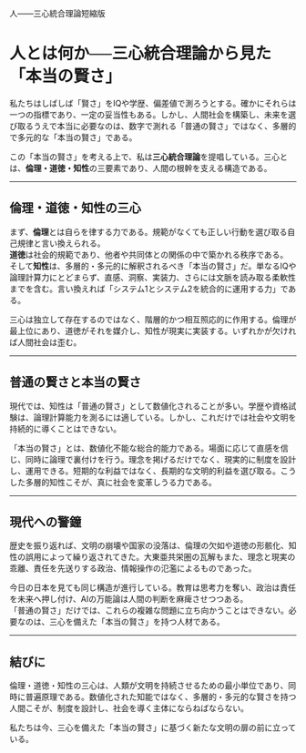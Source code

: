 人——三心統合理論短縮版

# 人とは何か──三心統合理論から見た「本当の賢さ」

私たちはしばしば「賢さ」をIQや学歴、偏差値で測ろうとする。確かにそれらは一つの指標であり、一定の妥当性もある。しかし、人間社会を構築し、未来を選び取るうえで本当に必要なのは、数字で測れる「普通の賢さ」ではなく、多層的で多元的な「本当の賢さ」である。

この「本当の賢さ」を考える上で、私は**三心統合理論**を提唱している。三心とは、**倫理・道徳・知性**の三要素であり、人間の根幹を支える構造である。

---

## 倫理・道徳・知性の三心

まず、**倫理**とは自らを律する力である。規範がなくても正しい行動を選び取る自己規律と言い換えられる。  
**道徳**は社会的規範であり、他者や共同体との関係の中で築かれる秩序である。  
そして**知性**は、多層的・多元的に解釈されるべき「本当の賢さ」だ。単なるIQや論理計算力にとどまらず、直感、洞察、実装力、さらには文脈を読み取る柔軟性までを含む。言い換えれば「システム1とシステム2を統合的に運用する力」である。

三心は独立して存在するのではなく、階層的かつ相互照応的に作用する。倫理が最上位にあり、道徳がそれを媒介し、知性が現実に実装する。いずれかが欠ければ人間社会は歪む。

---

## 普通の賢さと本当の賢さ

現代では、知性は「普通の賢さ」として数値化されることが多い。学歴や資格試験は、論理計算能力を測るには適している。しかし、これだけでは社会や文明を持続的に導くことはできない。

「本当の賢さ」とは、数値化不能な総合的能力である。場面に応じて直感を信じ、同時に論理で裏付けを行う。理念を掲げるだけでなく、現実的に制度を設計し、運用できる。短期的な利益ではなく、長期的な文明的利益を選び取る。こうした多層的知性こそが、真に社会を変革しうる力である。

---

## 現代への警鐘

歴史を振り返れば、文明の崩壊や国家の没落は、倫理の欠如や道徳の形骸化、知性の誤用によって繰り返されてきた。大東亜共栄圏の瓦解もまた、理念と現実の乖離、責任を先送りする政治、情報操作の氾濫によるものであった。

今日の日本を見ても同じ構造が進行している。教育は思考力を奪い、政治は責任を未来へ押し付け、AIの万能論は人間の判断を麻痺させつつある。  
「普通の賢さ」だけでは、これらの複雑な問題に立ち向かうことはできない。必要なのは、三心を備えた「本当の賢さ」を持つ人材である。

---

## 結びに

倫理・道徳・知性の三心は、人類が文明を持続させるための最小単位であり、同時に普遍原理である。数値化された知能ではなく、多層的・多元的な賢さを持つ人間こそが、制度を設計し、社会を導く主体にならねばならない。

私たちは今、三心を備えた「本当の賢さ」に基づく新たな文明の扉の前に立っている。
